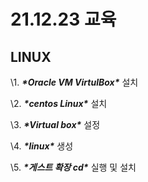 # 21.12.23 교육

## LINUX

\1. ***\*Oracle VM VirtulBox\**** 설치

\2. ***\*centos Linux\**** 설치

\3. ***\*Virtual box\**** 설정

\4. ***\*linux\**** 생성

\5. ***\*게스트 확장 cd\**** 실행 및 설치